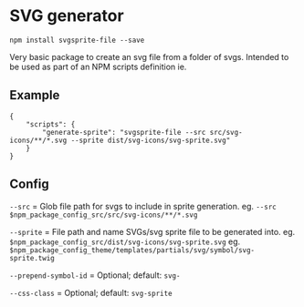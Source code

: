 # SVG generator

`npm install svgsprite-file --save`

Very basic package to create an svg file from a folder of svgs. Intended to be used as part of an NPM scripts definition ie.

## Example

```
{
    "scripts": {
        "generate-sprite": "svgsprite-file --src src/svg-icons/**/*.svg --sprite dist/svg-icons/svg-sprite.svg"
    }
}
```

## Config

`--src` = Glob file path for svgs to include in sprite generation.
eg. `--src $npm_package_config_src/src/svg-icons/**/*.svg`

`--sprite` = File path and name SVGs/svg sprite file to be generated into.
eg. `$npm_package_config_src/dist/svg-icons/svg-sprite.svg`
eg. `$npm_package_config_theme/templates/partials/svg/symbol/svg-sprite.twig`

`--prepend-symbol-id` = Optional; default: `svg-`

`--css-class` = Optional; default: `svg-sprite`
